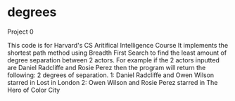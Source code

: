 # degrees
Project 0

This code is for Harvard's CS Aritifical Intelligence Course
It implements the shortest path method using Breadth First Search to find the least amount of degree separation between 2 actors.
For example if the 2 actors inputted are Daniel Radcliffe and Rosie Perez then the program will return the following:
  2 degrees of separation.
  1: Daniel Radcliffe and Owen Wilson starred in Lost in London
  2: Owen Wilson and Rosie Perez starred in The Hero of Color City
